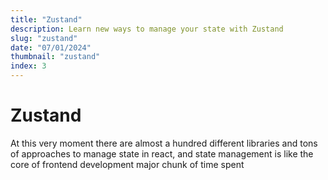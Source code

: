 ```yaml
---
title: "Zustand"
description: Learn new ways to manage your state with Zustand
slug: "zustand"
date: "07/01/2024"
thumbnail: "zustand"
index: 3
---
```


# Zustand

At this very moment there are almost a hundred different libraries and tons of approaches to manage state in react, and state management is like the core of frontend development major chunk of time spent
